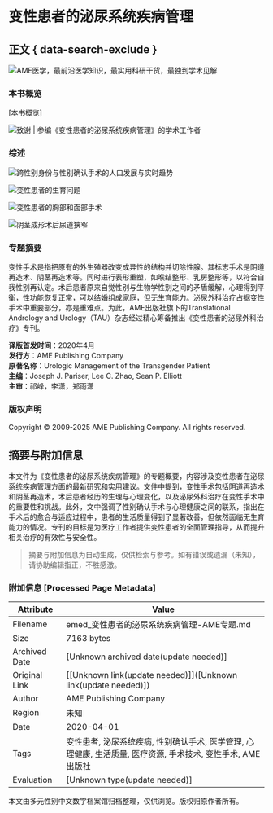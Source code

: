 # 变性患者的泌尿系统疾病管理

## 正文 { data-search-exclude }


![AME医学，最前沿医学知识，最实用科研干货，最独到学术见解](https://cdn.amegroups.cn/febook/latest/static/img/logo_blue.5522801.png)

### 本书概览

[本书概览]

![致谢 | 参编《变性患者的泌尿系统疾病管理》的学术工作者](https://cdn.amegroups.cn/ebook/public/article/April2020/GAnLX8tnIA9xC49UCfg9.png/wp300)

### 综述

![跨性别身份与性别确认手术的人口发展与实时趋势](https://cdn.amegroups.cn/ebook/public/article/April2020/oqZdUovmCOPV16KYNCns.png/wp300)

![变性患者的生育问题](https://cdn.amegroups.cn/ebook/public/article/April2020/Xuee7rf9veblBgK4ZjxR.png/wp300)

![变性患者的胸部和面部手术](https://cdn.amegroups.cn/ebook/public/article/April2020/Dj2CYQ6bovwH3YUKDfxt.png/wp300)

![阴茎成形术后尿道狭窄](https://cdn.amegroups.cn/ebook/public/article/April2020/WxlGQXjVnqWo8699bbdv.png/wp300)

### 专题摘要

变性手术是指把原有的外生殖器改变成异性的结构并切除性腺。其标志手术是阴道再造术、阴茎再造术等。同时进行表形重塑，如喉结整形、乳房整形等，以符合自我性别再认定。术后患者原来自觉性别与生物学性别之间的矛盾缓解，心理得到平衡，性功能恢复正常，可以结婚组成家庭，但无生育能力。泌尿外科治疗占据变性手术中重要部分，亦是重难点。为此，AME出版社旗下的Translational Andrology and Urology（TAU）杂志经过精心筹备推出《变性患者的泌尿外科治疗》专刊。 

**译版首发时间**：2020年4月  
**发行方**：AME Publishing Company  
**原著名称**：Urologic Management of the Transgender Patient  
**主编**：Joseph J. Pariser, Lee C. Zhao, Sean P. Elliott  
**主审**：祁峰，李潇，郑雨潇  

### 版权声明

Copyright © 2009-2025 AME Publishing Company. All rights reserved.
<!-- tcd_original_link http://emed.amegroups.cn/topic/501 -->


## 摘要与附加信息

<!-- tcd_abstract -->
本文件为《变性患者的泌尿系统疾病管理》的专题概要，内容涉及变性患者在泌尿系统疾病管理方面的最新研究和实用建议。文件中提到，变性手术包括阴道再造术和阴茎再造术，术后患者经历的生理与心理变化，以及泌尿外科治疗在变性手术中的重要性和挑战。此外，文中强调了性别确认手术与心理健康之间的联系，指出在手术后的愈合与适应过程中，患者的生活质量得到了显著改善，但依然面临无生育能力的情况。专刊的目标是为医疗工作者提供变性患者的全面管理指导，从而提升相关治疗的有效性与安全性。
<!-- tcd_abstract_end -->

> 摘要与附加信息为自动生成，仅供检索与参考。如有错误或遗漏（未知），请协助编辑指正，不胜感激。

### 附加信息 [Processed Page Metadata]

| Attribute       | Value                                  |
|-----------------|----------------------------------------|
| Filename        | emed_变性患者的泌尿系统疾病管理-AME专题.md                             |
| Size            | 7163 bytes                           |
| Archived Date   | [Unknown archived date(update needed)]                             |
| Original Link   | [[Unknown link(update needed)]]([Unknown link(update needed)])                       |
| Author          | AME Publishing Company                               |
| Region          | 未知                               |
| Date            | 2020-04-01                                 |
| Tags            | 变性患者, 泌尿系统疾病, 性别确认手术, 医学管理, 心理健康, 生活质量, 医疗资源, 手术技术, 变性手术, AME出版社                                 |
| Evaluation            | [Unknown type(update needed)]                                 |
<!-- tcd_table_end -->

本文由多元性别中文数字档案馆归档整理，仅供浏览。版权归原作者所有。
